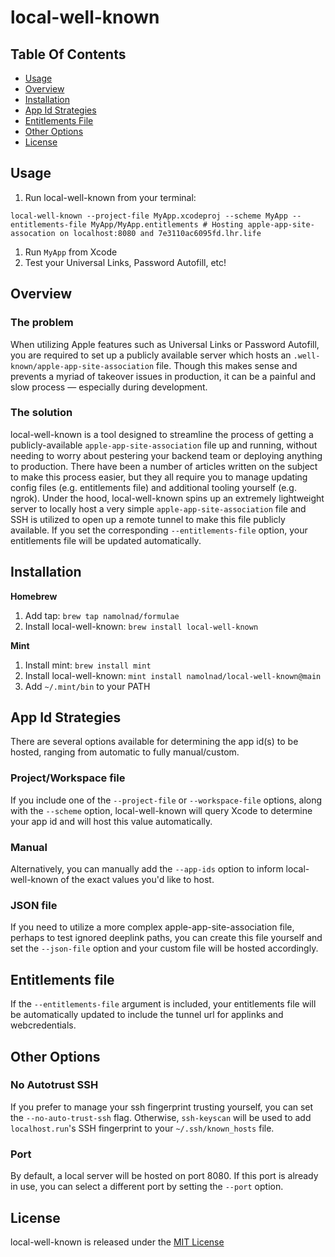 # local-well-known

## Table Of Contents
- [Usage](#usage)
- [Overview](#overview)
- [Installation](#installation)
- [App Id Strategies](#app-id-strategies)
- [Entitlements File](#entitlements-file)
- [Other Options](#other-options)
- [License](#license)

## Usage
1. Run local-well-known from your terminal:
```
local-well-known --project-file MyApp.xcodeproj --scheme MyApp --entitlements-file MyApp/MyApp.entitlements # Hosting apple-app-site-assocation on localhost:8080 and 7e3110ac6095fd.lhr.life
```
1. Run `MyApp` from Xcode
1. Test your Universal Links, Password Autofill, etc!

## Overview
### The problem
When utilizing Apple features such as Universal Links or Password Autofill, you are required to set up a publicly available server which hosts an `.well-known/apple-app-site-association` file. Though this makes sense and prevents a myriad of takeover issues in production, it can be a painful and slow process — especially during development.

### The solution
local-well-known is a tool designed to streamline the process of getting a publicly-available `apple-app-site-association` file up and running, without needing to worry about pestering your backend team or deploying anything to production. There have been a number of articles written on the subject to make this process easier, but they all require you to manage updating config files (e.g. entitlements file) and additional tooling yourself (e.g. ngrok).
Under the hood, local-well-known spins up an extremely lightweight server to locally host a very simple `apple-app-site-association` file and SSH is utilized to open up a remote tunnel to make this file publicly available. If you set the corresponding `--entitlements-file` option, your entitlements file will be updated automatically.

## Installation
**Homebrew**
1. Add tap: `brew tap namolnad/formulae`
1. Install local-well-known: `brew install local-well-known`

**Mint**
1. Install mint: `brew install mint`
1. Install local-well-known: `mint install namolnad/local-well-known@main`
1. Add `~/.mint/bin` to your PATH


## App Id Strategies
There are several options available for determining the app id(s) to be hosted, ranging from automatic to fully manual/custom.

### Project/Workspace file
If you include one of the `--project-file` or `--workspace-file` options, along with the `--scheme` option, local-well-known will query Xcode to determine your app id and will host this value automatically.
### Manual
Alternatively, you can manually add the `--app-ids` option to inform local-well-known of the exact values you'd like to host.
### JSON file
If you need to utilize a more complex apple-app-site-association file, perhaps to test ignored deeplink paths, you can create this file yourself and set the `--json-file` option and your custom file will be hosted accordingly.
## Entitlements file
If the `--entitlements-file` argument is included, your entitlements file will be automatically updated to include the tunnel url for applinks and webcredentials.

## Other Options

### No Autotrust SSH
If you prefer to manage your ssh fingerprint trusting yourself, you can set the `--no-auto-trust-ssh` flag. Otherwise, `ssh-keyscan` will be used to add `localhost.run`'s SSH fingerprint to your `~/.ssh/known_hosts` file.

### Port
By default, a local server will be hosted on port 8080. If this port is already in use, you can select a different port by setting the `--port` option.

## License
local-well-known is released under the [MIT License](LICENSE.md)
